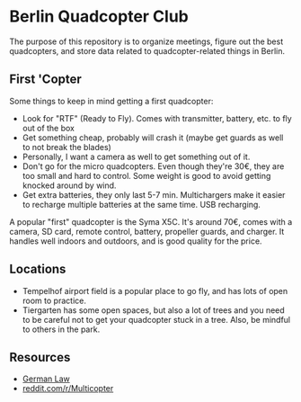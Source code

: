 Berlin Quadcopter Club
====================

The purpose of this repository is to organize meetings, figure out the best quadcopters, and store data related to quadcopter-related things in Berlin.

First 'Copter
--------------------
Some things to keep in mind getting a first quadcopter:
 - Look for "RTF" (Ready to Fly). Comes with transmitter, battery, etc. to fly out of the box
 - Get something cheap, probably will crash it (maybe get guards as well to not break the blades)
 - Personally, I want a camera as well to get something out of it.
 - Don't go for the micro quadcopters. Even though they're 30€, they are too small and hard to control. Some weight is good to avoid getting knocked around by wind.
 - Get extra batteries, they only last 5-7 min. Multichargers make it easier to recharge multiple batteries at the same time. USB recharging.

A popular "first" quadcopter is the Syma X5C. It's around 70€, comes with a camera, SD card, remote control, battery, propeller guards, and charger. It handles well indoors and outdoors, and is good quality for the price.

Locations
--------------------
 - Tempelhof airport field is a popular place to go fly, and has lots of open room to practice.
 - Tiergarten has some open spaces, but also a lot of trees and you need to be careful not to get your quadcopter stuck in a tree. Also, be mindful to others in the park.

Resources
--------------------
 - [German Law](http://www.bmvi.de/SharedDocs/DE/Publikationen/VerkehrUndMobilitaet/unbemannte-luftfahrtsysteme.html?linkToOverview=js)
 - [reddit.com/r/Multicopter](http://www.reddit.com/r/Multicopter/)
